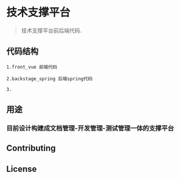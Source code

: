 # 技术支撑平台

> 技术支撑平台前后端代码.

## 代码结构

```
1.front_vue 前端代码

2.backstage_spring 后端spring代码

3.
```

## 用途

### 目前设计构建成文档管理-开发管理-测试管理一体的支撑平台

## Contributing


## License

